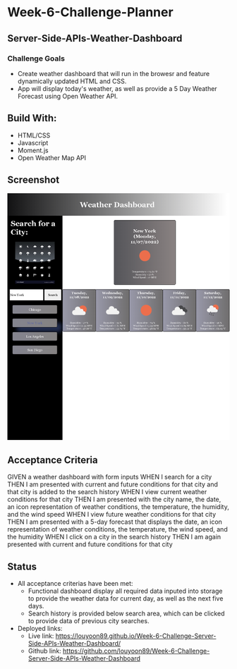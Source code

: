 # Week-6-Challenge-Planner
## Server-Side-APIs-Weather-Dashboard

### Challenge Goals
 * Create weather dashboard that will run in the browesr and feature dynamically updated HTML and CSS.
 * App will display today's weather, as well as provide a 5 Day Weather Forecast using Open Weather API.

## Build With:
* HTML/CSS
* Javascript
* Moment.js
* Open Weather Map API

## Screenshot
![Screenshot of application](./Assets/Images/SC1.png)

## Acceptance Criteria
GIVEN a weather dashboard with form inputs
WHEN I search for a city
THEN I am presented with current and future conditions for that city and that city is added to the search history
WHEN I view current weather conditions for that city
THEN I am presented with the city name, the date, an icon representation of weather conditions, the temperature, the humidity, and the wind speed
WHEN I view future weather conditions for that city
THEN I am presented with a 5-day forecast that displays the date, an icon representation of weather conditions, the temperature, the wind speed, and the humidity
WHEN I click on a city in the search history
THEN I am again presented with current and future conditions for that city

## Status
* All acceptance criterias have been met: 
    * Functional dashboard display all required data inputed into storage to provide the weather data for current day, as well as the next five days.
    * Search history is provided below search area, which can be clicked to provide data of previous city searches.
* Deployed links:
    * Live link: https://louyoon89.github.io/Week-6-Challenge-Server-Side-APIs-Weather-Dashboard/
    * Github link: https://github.com/louyoon89/Week-6-Challenge-Server-Side-APIs-Weather-Dashboard
